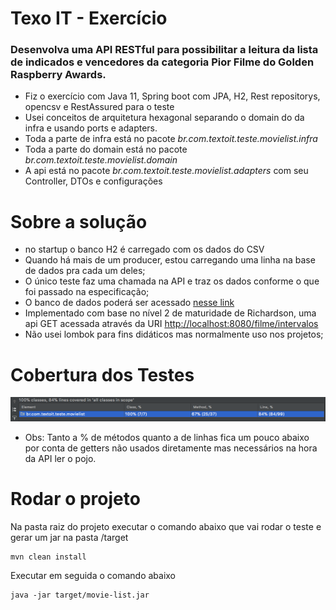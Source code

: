 # Texo IT - Exercício

### Desenvolva uma API RESTful para possibilitar a leitura da lista de indicados e vencedores da categoria Pior Filme do Golden Raspberry Awards.


* Fiz o exercício com Java 11, Spring boot com JPA, H2, Rest repositorys, opencsv e RestAssured para o teste
* Usei conceitos de arquitetura hexagonal separando o domain do da infra e usando ports e adapters.
* Toda a parte de infra está no pacote *br.com.textoit.teste.movielist.infra*
* Toda a parte do domain está no pacote *br.com.textoit.teste.movielist.domain*
* A api está no pacote *br.com.textoit.teste.movielist.adapters* com seu Controller, DTOs e configurações


# Sobre a solução

 * no startup o banco H2 é carregado com os dados do CSV
 * Quando há mais de um producer, estou carregando uma linha na base de dados pra cada um deles;
 * O único teste faz uma chamada na API e traz os dados conforme o que foi passado na especificação;
 * O banco de dados poderá ser acessado [nesse link](http://localhost:8080/h2-console)
 * Implementado com base no nível 2 de maturidade de Richardson, uma api GET acessada através da URI [http://localhost:8080/filme/intervalos](http://localhost:8080/filme/intervalos)
 * Não usei lombok para fins didáticos mas normalmente uso nos projetos;

# Cobertura dos Testes

![Cobertura dos testes](img/cobertura-testes.png)
* Obs: Tanto a % de métodos quanto a de linhas fica um pouco abaixo por conta de getters não usados diretamente mas necessários na hora da API ler o pojo.

# Rodar o projeto

Na pasta raiz do projeto executar o comando abaixo que vai rodar o teste e gerar um jar na pasta /target

```
mvn clean install
```

Executar em seguida o comando abaixo

```
java -jar target/movie-list.jar
```

